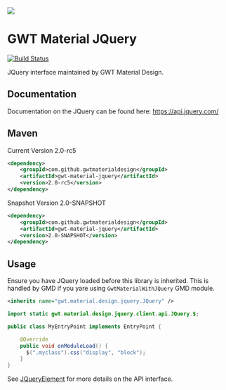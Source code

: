 <img src="http://i.imgur.com/5GxyXx6.png" />

# GWT Material JQuery 

[![Build Status](https://travis-ci.org/GwtMaterialDesign/gwt-material-jquery.svg?branch=master)](https://travis-ci.org/GwtMaterialDesign/gwt-material-jquery)

JQuery interface maintained by GWT Material Design.

## Documentation

Documentation on the JQuery can be found here: https://api.jquery.com/

## Maven
Current Version 2.0-rc5
```xml
<dependency>
    <groupId>com.github.gwtmaterialdesign</groupId>
    <artifactId>gwt-material-jquery</artifactId>
    <version>2.0-rc5</version>
</dependency>
```
Snapshot Version 2.0-SNAPSHOT
```xml
<dependency>
    <groupId>com.github.gwtmaterialdesign</groupId>
    <artifactId>gwt-material-jquery</artifactId>
    <version>2.0-SNAPSHOT</version>
</dependency>
```

## Usage
Ensure you have JQuery loaded before this library is inherited.
This is handled by GMD if you yare using `GwtMaterialWithJQuery` GMD module.

```xml
<inherits name="gwt.material.design.jquery.JQuery" />
```

```java
import static gwt.material.design.jquery.client.api.JQuery.$;

public class MyEntryPoint implements EntryPoint {

    @Override
    public void onModuleLoad() {
      $(".myclass").css("display", "block");
    }
}
```

See [JQueryElement](https://github.com/GwtMaterialDesign/gwt-material-jquery/blob/master/src/main/java/gwt/material/design/jquery/client/api/JQueryElement.java) for more details on the API interface.
